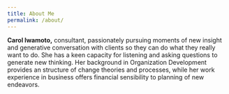 ```yaml
---
title: About Me
permalink: /about/
---
```


**Carol Iwamoto,** consultant, passionately pursuing moments of new insight and generative conversation with clients so they can do what they really want to do. She has a keen capacity for listening and asking questions to generate new thinking. Her background in Organization Development provides an structure of change theories and processes, while her work experience in business offers financial sensibility to planning of new endeavors.
